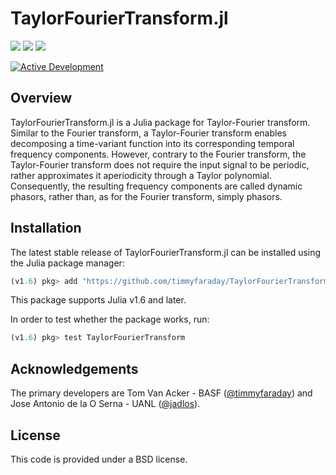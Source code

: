 # TaylorFourierTransform.jl

<a href="https://github.com/timmyfaraday/TaylorFourierTransform.jl/actions?query=workflow%3ACI"><img src="https://github.com/timmyfaraday/TaylorFourierTransform.jl/workflows/CI/badge.svg"></img></a>
<a href="https://codecov.io/gh/timmyfaraday/TaylorFourierTransform.jl"><img src="https://img.shields.io/codecov/c/github/timmyfaraday/TaylorFourierTransform.jl?logo=Codecov"></img></a>
<a href="https://timmyfaraday.github.io/TaylorFourierTransform.jl/"><img src="https://github.com/timmyfaraday/TaylorFourierTransform.jl/workflows/Documentation/badge.svg"></img></a>

[![Active Development](https://img.shields.io/badge/Maintenance%20Level-Actively%20Developed-brightgreen.svg)](https://github.com/timmyfaraday/TaylorFourierTransform.jl)

## Overview

TaylorFourierTransform.jl is a Julia package for Taylor-Fourier transform. Similar to the Fourier transform, a Taylor-Fourier transform enables decomposing a time-variant function into its corresponding temporal frequency components. However, contrary to the Fourier transform, the Taylor-Fourier transform does not require the input signal to be periodic, rather approximates it aperiodicity through a Taylor polynomial. Consequently, the resulting frequency components are called dynamic phasors, rather than, as for the Fourier transform, simply phasors.

## Installation

The latest stable release of TaylorFourierTransform.jl can be installed using the Julia package 
manager:

```julia
(v1.6) pkg> add "https://github.com/timmyfaraday/TaylorFourierTransform.jl"
```
This package supports Julia v1.6 and later.

In order to test whether the package works, run:
```julia
(v1.6) pkg> test TaylorFourierTransform
```

## Acknowledgements

The primary developers are Tom Van Acker - BASF ([@timmyfaraday](https://github.com/timmyfaraday)) 
and Jose Antonio de la O Serna - UANL ([@jadlos](https://github.com/jadlos)).

## License

This code is provided under a BSD license.

